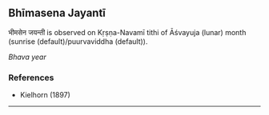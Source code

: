 ## Bhīmasena Jayantī
भीमसेन जयन्ती is observed on Kṛṣṇa-Navamī tithi of Āśvayuja (lunar) month (sunrise (default)/puurvaviddha (default)).

_Bhava year_
### References
* Kielhorn (1897)


---
